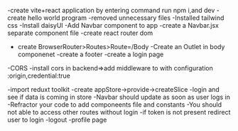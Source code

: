 -create vite+react application by entering command
 run npm i,and dev
-create hello world program
-removed unnecessary files
-Installed tailwind css
-Install daisyUI
-Add Navbar component to app
-create a Navbar.jsx separate component file
-create react router dom
- create BrowserRouter>Routes>Route=/Body
-Create an  Outlet in body componenet
-create a footer
-create a login page

-CORS -install cors in backend=>add middleware to with configuration :origin,credential:true

-import reduxt toolkit
-create appStore->provide->createSlice
-login and see if data is coming in store
-Navbar should update as soon as user logs in
-Refractor your code to add componeents file and constants
-You should not able to access other routes without login
-if token is not present redirect user to login
-logout
-profile page